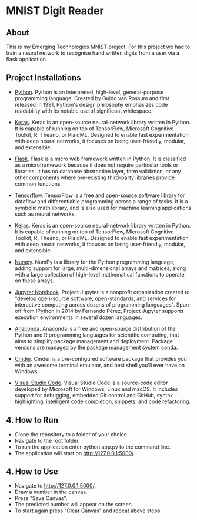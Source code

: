 # MNIST Digit Reader
## About
This is my Emerging Technologies MNIST project. For this project we had to train a neural network to recognise hand written digits from a user via a flask application.

## Project Installations
* [Python](https://www.python.org/).
Python is an interpreted, high-level, general-purpose programming language. Created by Guido van Rossum and first released in 1991, Python's design philosophy emphasizes code readability with its notable use of significant whitespace.

* [Keras](https://keras.io/).
Keras is an open-source neural-network library written in Python. It is capable of running on top of TensorFlow, Microsoft Cognitive Toolkit, R, Theano, or PlaidML. Designed to enable fast experimentation with deep neural networks, it focuses on being user-friendly, modular, and extensible.

* [Flask](http://flask.palletsprojects.com/en/1.1.x/).
Flask is a micro web framework written in Python. It is classified as a microframework because it does not require particular tools or libraries. It has no database abstraction layer, form validation, or any other components where pre-existing third-party libraries provide common functions.

* [Tensorflow](https://www.tensorflow.org/).
TensorFlow is a free and open-source software library for dataflow and differentiable programming across a range of tasks. It is a symbolic math library, and is also used for machine learning applications such as neural networks.

* [Keras](https://keras.io/).
Keras is an open-source neural-network library written in Python. It is capable of running on top of TensorFlow, Microsoft Cognitive Toolkit, R, Theano, or PlaidML. Designed to enable fast experimentation with deep neural networks, it focuses on being user-friendly, modular, and extensible.

* [Numpy](https://numpy.org/).
NumPy is a library for the Python programming language, adding support for large, multi-dimensional arrays and matrices, along with a large collection of high-level mathematical functions to operate on these arrays.

* [Jupyter Notebook](https://jupyter.org/).
Project Jupyter is a nonprofit organization created to "develop open-source software, open-standards, and services for interactive computing across dozens of programming languages". Spun-off from IPython in 2014 by Fernando Pérez, Project Jupyter supports execution environments in several dozen languages.

* [Anaconda](https://www.anaconda.com/distribution/).
Anaconda is a free and open-source distribution of the Python and R programming languages for scientific computing, that aims to simplify package management and deployment. Package versions are managed by the package management system conda.

* [Cmder](https://cmder.net/).
Cmder is a pre-configured software package that provides you with an awesome terminal emulator, and best shell you'll ever have on Windows.

* [Visual Studio Code](https://code.visualstudio.com/).
Visual Studio Code is a source-code editor developed by Microsoft for Windows, Linux and macOS. It includes support for debugging, embedded Git control and GitHub, syntax highlighting, intelligent code completion, snippets, and code refactoring.

## 4. How to Run

* Clone the repository to a folder of your choice.
* Navigate to the root folder.
* To run the application enter python app.py to the command line.
* The application will start on http://127.0.0.1:5000/.

## 4. How to Use

* Navigate to http://127.0.0.1:5000/.
* Draw a number in the canvas.
* Press "Save Canvas".
* The predicted number will appear on the screen.
* To start again press "Clear Canvas" and repeat above steps.



